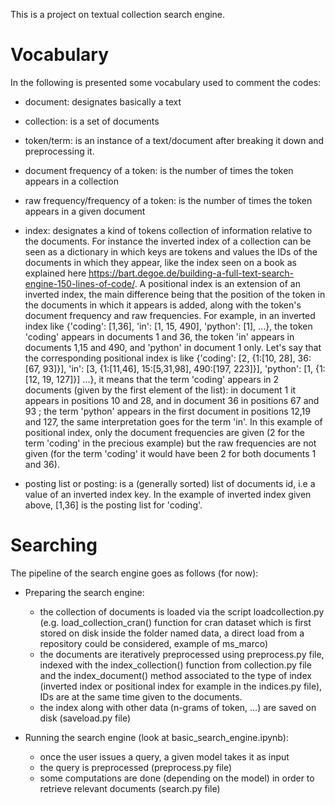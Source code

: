 This is a project on textual collection search engine.

# Vocabulary
In the following is presented some vocabulary used to comment the codes:

- document: designates basically a text

- collection: is a set of documents

- token/term: is an instance of a text/document after breaking it down and preprocessing it.

- document frequency of a token: is the number of times the token appears in a collection

- raw frequency/frequency of a token: is the number of times the token appears in a given document

- index: designates a kind of tokens collection of information relative to the documents. For instance the inverted index of a collection can be seen as a dictionary in which keys are tokens and values the IDs of the documents in which they appear, like the index seen on a book as explained here https://bart.degoe.de/building-a-full-text-search-engine-150-lines-of-code/. A positional index is an extension of an inverted index, the main difference being that the position of the token in the documents in which it appears is added, along with the token's document frequency and raw frequencies. For example, in an inverted index like {'coding': [1,36], 'in': [1, 15, 490], 'python': [1], ...}, the token 'coding' appears in documents 1 and 36, the token 'in' appears in documents 1,15 and 490, and 'python' in document 1 only. Let's say that the corresponding positional index is like {'coding': [2, {1:[10, 28], 36:[67, 93]}], 'in': [3, {1:[11,46], 15:[5,31,98], 490:[197, 223]}], 'python': [1, {1:[12, 19, 127]}] ...}, it means that the term 'coding' appears in 2 documents (given by the first element of the list): in document 1 it appears in positions 10 and 28, and in document 36 in positions 67 and 93 ; the  term 'python' appears in the first document in positions 12,19 and 127, the same interpretation goes for the term 'in'. In this example of positional index, only the document frequencies are given (2 for the term 'coding' in the precious example) but the raw frequencies are not given (for the term 'coding' it would have been 2 for both documents 1 and 36).

- posting list or posting: is a (generally sorted) list of documents id, i.e a value of an inverted index key. In the example of inverted index given above, [1,36] is the posting list for 'coding'.

# Searching

The pipeline of the search engine goes as follows (for now):

- Preparing the search engine:
	- the collection of documents is loaded via the script loadcollection.py (e.g. load_collection_cran() function for cran dataset which is first stored on disk inside the folder named data, a direct load from a repository could be considered, example of ms_marco)
	- the documents are iteratively preprocessed using preprocess.py file, indexed with the index_collection() function from collection.py file and the index_document() method associated to the type of index (inverted index or positional index for example in the indices.py file), IDs are at the same time given to the documents.
	- the index along with other data (n-grams of token, ...) are saved on disk (saveload.py file)

- Running the search engine (look at basic_search_engine.ipynb):
	- once the user issues a query, a given model takes it as input
	- the query is preprocessed (preprocess.py file)
	- some computations are done (depending on the model) in order to retrieve relevant documents (search.py file)

